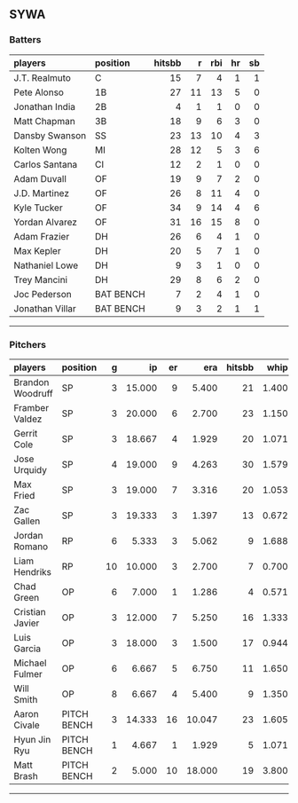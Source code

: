 ## SYWA

### Batters

 |players         |position  | hitsbb|  r| rbi| hr| sb| 
|:---------------|:---------|------:|--:|---:|--:|--:| 
|J.T. Realmuto   |C         |     15|  7|   4|  1|  1| 
|Pete Alonso     |1B        |     27| 11|  13|  5|  0| 
|Jonathan India  |2B        |      4|  1|   1|  0|  0| 
|Matt Chapman    |3B        |     18|  9|   6|  3|  0| 
|Dansby Swanson  |SS        |     23| 13|  10|  4|  3| 
|Kolten Wong     |MI        |     28| 12|   5|  3|  6| 
|Carlos Santana  |CI        |     12|  2|   1|  0|  0| 
|Adam Duvall     |OF        |     19|  9|   7|  2|  0| 
|J.D. Martinez   |OF        |     26|  8|  11|  4|  0| 
|Kyle Tucker     |OF        |     34|  9|  14|  4|  6| 
|Yordan Alvarez  |OF        |     31| 16|  15|  8|  0| 
|Adam Frazier    |DH        |     26|  6|   4|  1|  0| 
|Max Kepler      |DH        |     20|  5|   7|  1|  0| 
|Nathaniel Lowe  |DH        |      9|  3|   1|  0|  0| 
|Trey Mancini    |DH        |     29|  8|   6|  2|  0| 
|Joc Pederson    |BAT BENCH |      7|  2|   4|  1|  0| 
|Jonathan Villar |BAT BENCH |      9|  3|   2|  1|  1| 

* * *

### Pitchers

 
|players          |position    |  g|     ip| er|    era| hitsbb|  whip| so|  w| sv| 
|:----------------|:-----------|--:|------:|--:|------:|------:|-----:|--:|--:|--:| 
|Brandon Woodruff |SP          |  3| 15.000|  9|  5.400|     21| 1.400| 24|  2|  0| 
|Framber Valdez   |SP          |  3| 20.000|  6|  2.700|     23| 1.150| 15|  1|  0| 
|Gerrit Cole      |SP          |  3| 18.667|  4|  1.929|     20| 1.071| 25|  2|  0| 
|Jose Urquidy     |SP          |  4| 19.000|  9|  4.263|     30| 1.579| 13|  2|  0| 
|Max Fried        |SP          |  3| 19.000|  7|  3.316|     20| 1.053| 20|  2|  0| 
|Zac Gallen       |SP          |  3| 19.333|  3|  1.397|     13| 0.672| 21|  2|  0| 
|Jordan Romano    |RP          |  6|  5.333|  3|  5.062|      9| 1.688|  6|  0|  4| 
|Liam Hendriks    |RP          | 10| 10.000|  3|  2.700|      7| 0.700| 15|  1|  7| 
|Chad Green       |OP          |  6|  7.000|  1|  1.286|      4| 0.571| 10|  0|  1| 
|Cristian Javier  |OP          |  3| 12.000|  7|  5.250|     16| 1.333| 14|  1|  0| 
|Luis Garcia      |OP          |  3| 18.000|  3|  1.500|     17| 0.944| 23|  2|  0| 
|Michael Fulmer   |OP          |  6|  6.667|  5|  6.750|     11| 1.650|  3|  1|  0| 
|Will Smith       |OP          |  8|  6.667|  4|  5.400|      9| 1.350|  6|  0|  0| 
|Aaron Civale     |PITCH BENCH |  3| 14.333| 16| 10.047|     23| 1.605| 16|  1|  0| 
|Hyun Jin Ryu     |PITCH BENCH |  1|  4.667|  1|  1.929|      5| 1.071|  3|  0|  0| 
|Matt Brash       |PITCH BENCH |  2|  5.000| 10| 18.000|     19| 3.800|  6|  0|  0| 


* * *


